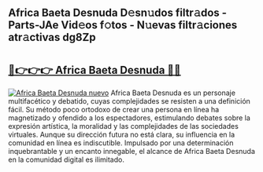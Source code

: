 ## Africa Baeta Desnuda D𝚎sn𝚞dos filtr𝚊dos - Parts-JAe Vid𝚎os f𝚘tos - N𝚞evas filtr𝚊ciones atr𝚊ctivas dg8Zp

# <h2><a href="http://mb62tn.tromn.icu/?c=Africa+Baeta+Desnuda">🔗👉👉👉 Africa Baeta Desnuda 🔗🔗</a></h2>

[![Africa Baeta Desnuda nuevo](https://i.imgur.com/pEAQMta.gif)](http://mb62tn.tromn.icu/?c=Africa+Baeta+Desnuda)
Africa Baeta Desnuda es un personaje multifacético y debatido, cuyas complejidades se resisten a una definición fácil.  Su método poco ortodoxo de crear una persona en línea ha magnetizado y ofendido a los espectadores, estimulando debates sobre la expresión artística, la moralidad y las complejidades de las sociedades virtuales. Aunque su dirección futura no está clara, su influencia en la comunidad en línea es indiscutible. Impulsado por una determinación inquebrantable y un encanto innegable, el alcance de Africa Baeta Desnuda en la comunidad digital es ilimitado.
